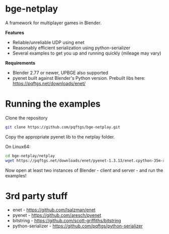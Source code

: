 # bge-netplay
A framework for multiplayer games in Blender.

**Features**
- Reliable/unreliable UDP using enet
- Reasonably efficient serialization using python-serializer
- Several examples to get you up and running quickly (mileage may vary)

**Requirements**
- Blender 2.77 or newer, UPBGE also supported
- pyenet built against Blender's Python version.  Prebuilt libs here: https://pqftgs.net/downloads/enet/


# Running the examples

Clone the repository
```bash
git clone https://github.com/pqftgs/bge-netplay.git
```
Copy the appropriate pyenet lib to the netplay folder.

On Linux64:
```bash
cd bge-netplay/netplay
wget https://pqftgs.net/downloads/enet/pyenet-1.3.13/enet.cpython-35m-x86_64-linux-gnu.so
```

Now open at least two instances of Blender - client and server - and run the examples!


# 3rd party stuff
- enet - https://github.com/lsalzman/enet
- pyenet - https://github.com/aresch/pyenet
- bitstring - https://github.com/scott-griffiths/bitstring
- python-serializer - https://github.com/pqftgs/python-serializer
